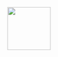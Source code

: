 <div id="header" align="center">
  <img src="[https://media.giphy.com/media/M9gbBd9nbDrOTu1Mqx/giphy.gif](https://media4.giphy.com/media/v1.Y2lkPTc5MGI3NjExOTBlYWE4YzllNTZiMGUxMmQxNWQ0Mzk5ZjVkYjViNDhhYTI3MmEyYyZjdD1z/weJbWNRpb4V7z6PKrq/giphy.gif)" width="100"/>
</div>
